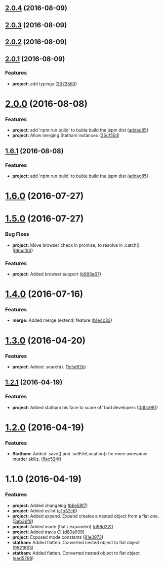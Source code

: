 <a name="2.0.4"></a>
## [2.0.4](https://github.com/SpoonX/json-statham/compare/v2.0.3...v2.0.4) (2016-08-09)



<a name="2.0.3"></a>
## [2.0.3](https://github.com/SpoonX/json-statham/compare/v2.0.2...v2.0.3) (2016-08-09)



<a name="2.0.2"></a>
## [2.0.2](https://github.com/SpoonX/json-statham/compare/v2.0.1...v2.0.2) (2016-08-09)



<a name="2.0.1"></a>
## [2.0.1](https://github.com/SpoonX/json-statham/compare/v2.0.0...v2.0.1) (2016-08-09)


### Features

* **project:** add typings ([3372563](https://github.com/SpoonX/json-statham/commit/3372563))



<a name="2.0.0"></a>
# [2.0.0](https://github.com/SpoonX/json-statham/compare/v1.5.0...v2.0.0) (2016-08-08)


### Features

* **project:** add 'npm run build'  to buble build the jspm dist ([addac85](https://github.com/SpoonX/json-statham/commit/addac85))
* **project:** Allow merging Statham instances ([35cf55d](https://github.com/SpoonX/json-statham/commit/35cf55d))



<a name="1.6.1"></a>
## [1.6.1](https://github.com/SpoonX/json-statham/compare/v1.5.0...v1.6.1) (2016-08-08)


### Features

* **project:** add 'npm run build'  to buble build the jspm dist ([addac85](https://github.com/SpoonX/json-statham/commit/addac85))



<a name="1.6.0"></a>
# [1.6.0](https://github.com/SpoonX/json-statham/compare/v1.5.0...v1.6.0) (2016-07-27)



<a name="1.5.0"></a>
# [1.5.0](https://github.com/SpoonX/json-statham/compare/v1.4.0...v1.5.0) (2016-07-27)


### Bug Fixes

* **project:** Move browser check in promise, to resolve in .catch() ([68acf83](https://github.com/SpoonX/json-statham/commit/68acf83))


### Features

* **project:** Added browser support ([b993e67](https://github.com/SpoonX/json-statham/commit/b993e67))



<a name="1.4.0"></a>
# [1.4.0](https://github.com/SpoonX/json-statham/compare/v1.3.0...v1.4.0) (2016-07-16)


### Features

* **merge:** Added merge (extend) feature ([b1e4c33](https://github.com/SpoonX/json-statham/commit/b1e4c33))



<a name="1.3.0"></a>
# [1.3.0](https://github.com/SpoonX/json-statham/compare/v1.2.1...v1.3.0) (2016-04-20)


### Features

* **project:** Added .search(). ([1c5d62b](https://github.com/SpoonX/json-statham/commit/1c5d62b))



<a name="1.2.1"></a>
## [1.2.1](https://github.com/SpoonX/json-statham/compare/v1.2.0...v1.2.1) (2016-04-19)


### Features

* **project:** Added statham his face to scare off bad developers ([0d0c981](https://github.com/SpoonX/json-statham/commit/0d0c981))



<a name="1.2.0"></a>
# [1.2.0](https://github.com/SpoonX/json-statham/compare/v1.1.0...v1.2.0) (2016-04-19)

### Features

* **Statham:** Added .save() and .setFileLocation() for more awesomer murder skillz. ([6ac524f](https://github.com/SpoonX/json-statham/commit/6ac524f))

<a name="1.1.0"></a>
# 1.1.0 (2016-04-19)

### Features

* **project:** Added changelog ([b6e58f7](https://github.com/SpoonX/json-statham/commit/b6e58f7))
* **project:** Added eslint ([c1b32c6](https://github.com/SpoonX/json-statham/commit/c1b32c6))
* **project:** Added expand. Expand creates a nested object from a flat one. ([3eb36f9](https://github.com/SpoonX/json-statham/commit/3eb36f9))
* **project:** Added mode (flat / expanded) ([d98d22f](https://github.com/SpoonX/json-statham/commit/d98d22f))
* **project:** Added travis CI ([d80a008](https://github.com/SpoonX/json-statham/commit/d80a008))
* **project:** Exposed mode constants ([81e3973](https://github.com/SpoonX/json-statham/commit/81e3973))
* **statham:** Added flatten. Converted nested object to flat object ([9521663](https://github.com/SpoonX/json-statham/commit/9521663))
* **statham:** Added flatten. Converted nested object to flat object ([eed5798](https://github.com/SpoonX/json-statham/commit/eed5798))

